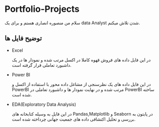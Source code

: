# Portfolio-Projects
سلام من منصوره انصاری هستم و برای یک data Analyst شدن تلاش میکنم.




## توضیح فایل ها
- Excel

   در این فایل داده های فروش قهوه کاملا در اکسل مرتب شده و نمودار ها در یک داشبورد تعاملی قرار گرفته است.


- Power BI


  در این فایل داده های یک نظرسنجی از مشاغل داده محور با استفاده از اکسل و PowerBI مرتب شده و در نهایت نمودار ها و داشبورد تعاملی در PowerBI ساخته شده است.

- EDA(Exploratory Data Analysis)
  
  در این فایل به وسیله کتابخانه های Pandas,Matplotlib و Seaborn در پایتون به بررسی و تحلیل اکتشافی داده های جمعیت جهانی چرداخته شده است.
